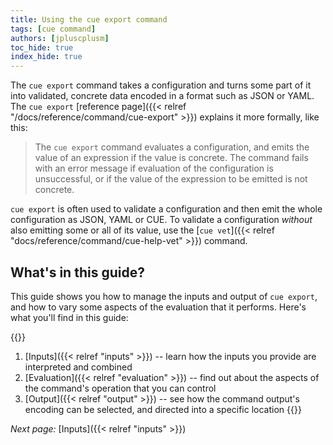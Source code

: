 ```yaml
---
title: Using the cue export command
tags: [cue command]
authors: [jpluscplusm]
toc_hide: true
index_hide: true
---
```


The `cue export` command takes a configuration and turns some part of it into
validated, concrete data encoded in a format such as JSON or YAML.
The `cue export`
[reference page]({{< relref "/docs/reference/command/cue-export" >}}) explains
it more formally, like this:

> The `cue export` command evaluates a configuration, and emits the value of an
expression if the value is concrete.
The command fails with an error message
if evaluation of the configuration is unsuccessful,
or if the value of the expression to be emitted is not concrete.

`cue export` is often used to validate a configuration and then emit the whole
configuration as JSON, YAML or CUE. To validate a configuration *without* also
emitting some or all of its value, use the
[`cue vet`]({{< relref "docs/reference/command/cue-help-vet" >}}) command.

## What's in this guide?

This guide shows you how to manage the inputs and output of `cue export`,
and how to vary some aspects of the evaluation that it performs.
Here's what you'll find in this guide:

<!-- A warning block is used only to gain access to the yellow background site colour -->
{{<warning>}}
1. [Inputs]({{< relref "inputs" >}}) --
   learn how the inputs you provide are interpreted and combined
1. [Evaluation]({{< relref "evaluation" >}}) --
   find out about the aspects of the command's operation that you can control
1. [Output]({{< relref "output" >}}) --
   see how the command output's encoding can be selected, and directed into a
   specific location
{{</warning>}}

*Next page:* [Inputs]({{< relref "inputs" >}})

<!--

### The Basics

By default, the `cue export` command:

- evaluates the configuration in the single package found in the current directory
- emits the value of the top-level of the configuration evaluated
- encodes the value as JSON and prints it to the command's standard output stream:

{{{with code "en" "export defaults"}}}
#location left right
exec cue export
cmp stdout out
-- data.cue --
package a

Aa: 1
Ba: 2.2
Ca: 3*Aa + Ba
-- out --
{
    "Aa": 1,
    "Ba": 2.2,
    "Ca": 5.2
}
{{{end}}}

You can override these defaults:
- the configuration to be evaluated can be specified using positional parameters
- the expression to be emitted can be specified with the `--expression`/`-e` flag
- the encoding can be specified with the `--out` flag
- a file that should receive the data can be specified with the `--outfile`/`-o` flag:

{{{with code "en" "export override defaults"}}}
#location left left right
exec cue export --expression data --out yaml .:c
cmp stdout out
-- package-b.cue --
package b

data: {
	Ab: 1
	Bb: 2.2
	Cb: 3*Ab + Bb
}
-- package-c.cue --
package c

data: {
	Ac: "some string"
	Bc: 42
	Cc: true
}
-- out --
Ac: some string
Bc: 42
Cc: true
{{{end}}}
-->
